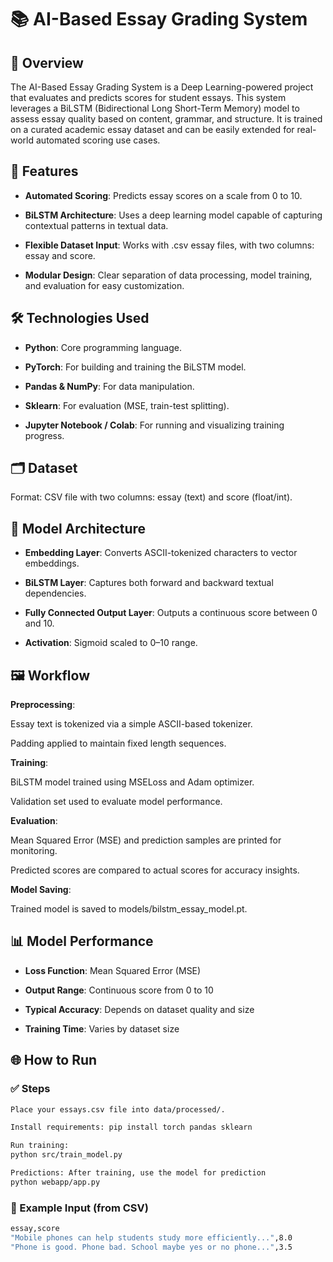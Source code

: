 # 📚 AI-Based Essay Grading System
## 📌 Overview
The AI-Based Essay Grading System is a Deep Learning-powered project that evaluates and predicts scores for student essays. This system leverages a BiLSTM (Bidirectional Long Short-Term Memory) model to assess essay quality based on content, grammar, and structure. It is trained on a curated academic essay dataset and can be easily extended for real-world automated scoring use cases.

## 🚀 Features
- **Automated Scoring**: Predicts essay scores on a scale from 0 to 10.

- **BiLSTM Architecture**: Uses a deep learning model capable of capturing contextual patterns in textual data.

- **Flexible Dataset Input**: Works with .csv essay files, with two columns: essay and score.

- **Modular Design**: Clear separation of data processing, model training, and evaluation for easy customization.

## 🛠️ Technologies Used
- **Python**: Core programming language.

- **PyTorch**: For building and training the BiLSTM model.

- **Pandas & NumPy**: For data manipulation.

- **Sklearn**: For evaluation (MSE, train-test splitting).

- **Jupyter Notebook / Colab**: For running and visualizing training progress.

## 🗂️ Dataset
Format: CSV file with two columns: essay (text) and score (float/int).


## 🧠 Model Architecture
- **Embedding Layer**: Converts ASCII-tokenized characters to vector embeddings.

- **BiLSTM Layer**: Captures both forward and backward textual dependencies.

- **Fully Connected Output Layer**: Outputs a continuous score between 0 and 10.

- **Activation**: Sigmoid scaled to 0–10 range.

## 🖼️ Workflow
**Preprocessing**:

Essay text is tokenized via a simple ASCII-based tokenizer.

Padding applied to maintain fixed length sequences.

**Training**:

BiLSTM model trained using MSELoss and Adam optimizer.

Validation set used to evaluate model performance.

**Evaluation**:

Mean Squared Error (MSE) and prediction samples are printed for monitoring.

Predicted scores are compared to actual scores for accuracy insights.

**Model Saving**:

Trained model is saved to models/bilstm_essay_model.pt.

## 📊 Model Performance
- **Loss Function**: Mean Squared Error (MSE)

- **Output Range**: Continuous score from 0 to 10

- **Typical Accuracy**: Depends on dataset quality and size

- **Training Time**: Varies by dataset size

## 🌐 How to Run

### ✅ Steps
```bash
Place your essays.csv file into data/processed/.

Install requirements: pip install torch pandas sklearn

Run training:
python src/train_model.py

Predictions: After training, use the model for prediction
python webapp/app.py
```
### 🔧 Example Input (from CSV)

```bash
essay,score 
"Mobile phones can help students study more efficiently...",8.0
"Phone is good. Phone bad. School maybe yes or no phone...",3.5
```







